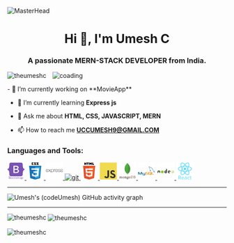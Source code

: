 ![MasterHead](https://dg-ux-web-developer.netlify.app/img/tristan.gif)

<h1 align="center">Hi 👋, I'm Umesh C</h1>
<h3 align="center">A passionate MERN-STACK DEVELOPER from India.</h3>
<img align='right' alt='coading' width='400' src='https://cdn.dribbble.com/users/1162077/screenshots/3848914/programmer.gif'>

<p align="left"> <img src="https://komarev.com/ghpvc/?username=theumeshc&label=Profile%20views&color=0e75b6&style=flat" alt="theumeshc" /> </p>

<p align="left">
- 🔭 I’m currently working on **MovieApp**

- 🌱 I’m currently learning **Express js**

- 💬 Ask me about **HTML, CSS, JAVASCRIPT, MERN**

- 📫 How to reach me **UCCUMESH9@GMAIL.COM**


</p>

<h3 align="left">Languages and Tools:</h3>
<p align="left"> <a href="https://getbootstrap.com" target="_blank" rel="noreferrer"> <img src="https://raw.githubusercontent.com/devicons/devicon/master/icons/bootstrap/bootstrap-plain-wordmark.svg" alt="bootstrap" width="40" height="40"/> </a> <a href="https://www.w3schools.com/css/" target="_blank" rel="noreferrer"> <img src="https://raw.githubusercontent.com/devicons/devicon/master/icons/css3/css3-original-wordmark.svg" alt="css3" width="40" height="40"/> </a> <a href="https://expressjs.com" target="_blank" rel="noreferrer"> <img src="https://raw.githubusercontent.com/devicons/devicon/master/icons/express/express-original-wordmark.svg" alt="express" width="40" height="40"/> </a> <a href="https://git-scm.com/" target="_blank" rel="noreferrer"> <img src="https://www.vectorlogo.zone/logos/git-scm/git-scm-icon.svg" alt="git" width="40" height="40"/> </a> <a href="https://www.w3.org/html/" target="_blank" rel="noreferrer"> <img src="https://raw.githubusercontent.com/devicons/devicon/master/icons/html5/html5-original-wordmark.svg" alt="html5" width="40" height="40"/> </a> <a href="https://developer.mozilla.org/en-US/docs/Web/JavaScript" target="_blank" rel="noreferrer"> <img src="https://raw.githubusercontent.com/devicons/devicon/master/icons/javascript/javascript-original.svg" alt="javascript" width="40" height="40"/> </a> <a href="https://www.mongodb.com/" target="_blank" rel="noreferrer"> <img src="https://raw.githubusercontent.com/devicons/devicon/master/icons/mongodb/mongodb-original-wordmark.svg" alt="mongodb" width="40" height="40"/> </a> <a href="https://www.mysql.com/" target="_blank" rel="noreferrer"> <img src="https://raw.githubusercontent.com/devicons/devicon/master/icons/mysql/mysql-original-wordmark.svg" alt="mysql" width="40" height="40"/> </a> <a href="https://nodejs.org" target="_blank" rel="noreferrer"> <img src="https://raw.githubusercontent.com/devicons/devicon/master/icons/nodejs/nodejs-original-wordmark.svg" alt="nodejs" width="40" height="40"/> </a> <a href="https://reactjs.org/" target="_blank" rel="noreferrer"> <img src="https://raw.githubusercontent.com/devicons/devicon/master/icons/react/react-original-wordmark.svg" alt="react" width="40" height="40"/> </a> </p>
<hr />
<img src="https://activity-graph.herokuapp.com/graph?username=theUmeshC&theme=xcode" alt="Umesh's (codeUmesh) GitHub activity graph"/>
<hr />

<p><img align="left" src="https://github-readme-stats.vercel.app/api/top-langs?username=theumeshc&show_icons=true&locale=en&layout=compact" alt="theumeshc" /></p>

<p>&nbsp;<img align="center" src="https://github-readme-stats.vercel.app/api?username=theumeshc&show_icons=true&locale=en" alt="theumeshc" /></p>

<p><img align="center" src="https://github-readme-streak-stats.herokuapp.com/?user=theumeshc&" alt="theumeshc" /></p>
